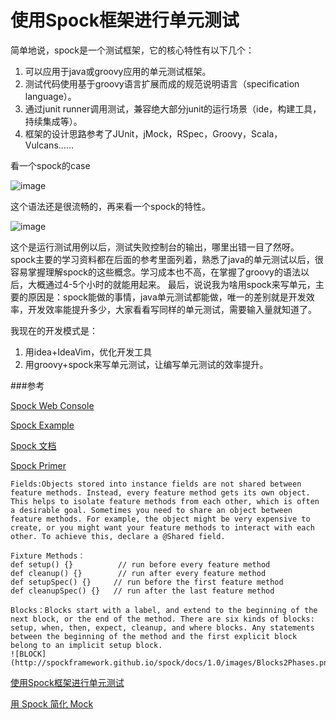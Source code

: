 # 使用Spock框架进行单元测试

简单地说，spock是一个测试框架，它的核心特性有以下几个：

1. 可以应用于java或groovy应用的单元测试框架。
2. 测试代码使用基于groovy语言扩展而成的规范说明语言（specification language）。
3. 通过junit runner调用测试，兼容绝大部分junit的运行场景（ide，构建工具，持续集成等）。
4. 框架的设计思路参考了JUnit，jMock，RSpec，Groovy，Scala，Vulcans……


看一个spock的case

![image](http://blogimages.oss-cn-hangzhou.aliyuncs.com/spock_example.png)

这个语法还是很流畅的，再来看一个spock的特性。

![image](http://blogimages.oss-cn-hangzhou.aliyuncs.com/spock_example2.png)


这个是运行测试用例以后，测试失败控制台的输出，哪里出错一目了然呀。 
spock主要的学习资料都在后面的参考里面列着，熟悉了java的单元测试以后，很容易掌握理解spock的这些概念。学习成本也不高，在掌握了groovy的语法以后，大概通过4-5个小时的就能用起来。
最后，说说我为啥用spock来写单元，主要的原因是：spock能做的事情，java单元测试都能做，唯一的差别就是开发效率，开发效率能提升多少，大家看看写同样的单元测试，需要输入量就知道了。

我现在的开发模式是：
1. 用idea+IdeaVim，优化开发工具
2. 用groovy+spock来写单元测试，让编写单元测试的效率提升。


		


###参考

[Spock Web Console](http://meetspock.appspot.com/)

[Spock Example](https://github.com/spockframework/spock-example)

[Spock 文档](http://spockframework.github.io/spock/docs/1.0/)

[Spock Primer](http://spockframework.github.io/spock/docs/1.0/spock_primer.html)

	Fields:Objects stored into instance fields are not shared between feature methods. Instead, every feature method gets its own object. This helps to isolate feature methods from each other, which is often a desirable goal. Sometimes you need to share an object between feature methods. For example, the object might be very expensive to create, or you might want your feature methods to interact with each other. To achieve this, declare a @Shared field. 

	Fixture Methods：
	def setup() {}          // run before every feature method
	def cleanup() {}        // run after every feature method
	def	setupSpec() {}     // run before the first feature method
	def cleanupSpec() {}   // run after the last feature method
	
	Blocks：Blocks start with a label, and extend to the beginning of the next block, or the end of the method. There are six kinds of blocks: setup, when, then, expect, cleanup, and where blocks. Any statements between the beginning of the method and the first explicit block belong to an implicit setup block.
	![BLOCK](http://spockframework.github.io/spock/docs/1.0/images/Blocks2Phases.png)

[使用Spock框架进行单元测试](http://www.open-open.com/lib/view/open1439793373083.html)

[用 Spock 简化 Mock](http://my.oschina.net/lifany/blog/144985?fromerr=o9Q0QltU)